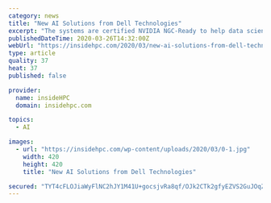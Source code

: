 ```yaml
---
category: news
title: "New AI Solutions from Dell Technologies"
excerpt: "The systems are certified NVIDIA NGC-Ready to help data scientists, developers and researchers quickly deploy AI frameworks with containers and get a head start with pre-trained models or model training scripts. In addition, the Data Science Workstation portfolio is optimized for NVIDIA Data Science Software powered by RAPIDS™, including GPU ..."
publishedDateTime: 2020-03-26T14:32:00Z
webUrl: "https://insidehpc.com/2020/03/new-ai-solutions-from-dell-technologies/"
type: article
quality: 37
heat: 37
published: false

provider:
  name: insideHPC
  domain: insidehpc.com

topics:
  - AI

images:
  - url: "https://insidehpc.com/wp-content/uploads/2020/03/0-1.jpg"
    width: 420
    height: 420
    title: "New AI Solutions from Dell Technologies"

secured: "TYT4cFLOJiaWyFlNC2hJY1M41U+gocsjvRa8qf/OJk2CTk2gfyEZVS2GuJOqZmz7G3iYkIRsBrlEyHSVbcWkSEm5cjN+2GF0kPYDTv2AV0IZ9KAQiV6efDTpfkAZhTbTjiA/4j7aMe/DJjk7dAj3ZVn6FYQutv8tMAwEMYTz+/SEEH3qh+KEN0MGz0pDrtFje1OGxKi3kIp2yfdeuiB/9fkuIeg3l/2sxFBV/9A4/ws+OIvIQ1ij3X/N1U6sJElHPL/dJ5s7c7M30HIcxZKZEHzStYaeBppxgCtDnx3Jsel1IN8icWY5dCUX4q4WuBHNkB4tiXjsjyamsr0NIHovUJpi+gK/jZHRiVtGHh1TyaBW1APqJhAerpVajNfaA31DnVh7HuvsrognLNPbvAiV24WSdmAbr2+EYQFekcnbVzJuRD2VRA4ktFWErF0w8ESL//mCf2vZFzf5kChjISE5/qwQAquZL5ZYOlyb1vM3jMk=;m1GLfCDXWKp3+D2alAI7cQ=="
---
```


